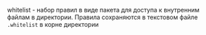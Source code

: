 whitelist - набор правил в виде пакета для доступа к внутренним файлам в директории.
Правила сохраняются в текстовом файле `.whitelist` в корне директории
